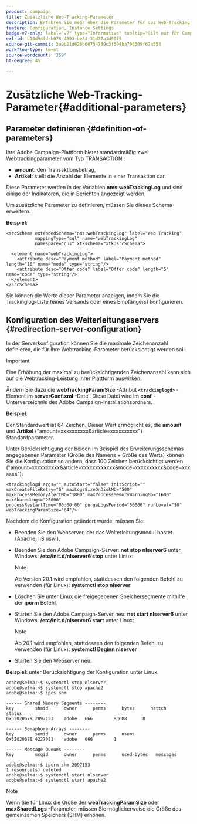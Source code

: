 ```yaml
---
product: campaign
title: Zusätzliche Web-Tracking-Parameter
description: Erfahren Sie mehr über die Parameter für das Web-Tracking
feature: Configuration, Instance Settings
badge-v7-only: label="v7" type="Informative" tooltip="Gilt nur für Campaign Classic v7"
exl-id: d14d94fd-b078-4893-be84-31d37a1d50f5
source-git-commit: 3a9b21d626b60754789c3f594ba798309f62a553
workflow-type: tm+mt
source-wordcount: '359'
ht-degree: 4%

---
```


# Zusätzliche Web-Tracking-Parameter{#additional-parameters}

## Parameter definieren {#definition-of-parameters}

Ihre Adobe Campaign-Plattform bietet standardmäßig zwei Webtrackingparameter vom Typ TRANSACTION :

* **amount**: den Transaktionsbetrag,
* **Artikel**: stellt die Anzahl der Elemente in einer Transaktion dar.

Diese Parameter werden in der Variablen **nms:webTrackingLog** und sind einige der Indikatoren, die in Berichten angezeigt werden.

Um zusätzliche Parameter zu definieren, müssen Sie dieses Schema erweitern.

**Beispiel**:

```
<srcSchema extendedSchema="nms:webTrackingLog" label="Web Tracking"
           mappingType="sql" name="webTrackingLog" 
           namespace="cus" xtkschema="xtk:srcSchema">

  <element name="webTrackingLog">
    <attribute desc="Payment method" label="Payment method" length="10" name="mode" type="string"/>
    <attribute desc="Offer code" label="Offer code" length="5" name="code" type="string"/>
  </element>
</srcSchema>
```

Sie können die Werte dieser Parameter anzeigen, indem Sie die Trackinglog-Liste (eines Versands oder eines Empfängers) konfigurieren.

## Konfiguration des Weiterleitungsservers {#redirection-server-configuration}

In der Serverkonfiguration können Sie die maximale Zeichenanzahl definieren, die für Ihre Webtracking-Parameter berücksichtigt werden soll.

>[!IMPORTANT]
>
>Eine Erhöhung der maximal zu berücksichtigenden Zeichenanzahl kann sich auf die Webtracking-Leistung Ihrer Plattform auswirken.

Ändern Sie dazu die **webTrackingParamSize** -Attribut **`<trackinglogd>`** -Element im **serverConf.xml** -Datei. Diese Datei wird im **conf** -Unterverzeichnis des Adobe Campaign-Installationsordners.

**Beispiel**:

Der Standardwert ist 64 Zeichen. Dieser Wert ermöglicht es, die **amount** und **Artikel** (&quot;amount=xxxxxxxxxx&amp;article=xxxxxxxxxx&quot;) Standardparameter.

Unter Berücksichtigung der beiden im Beispiel des Erweiterungsschemas angegebenen Parameter (Größe des Namens + Größe des Werts) können Sie die Konfiguration so ändern, dass 100 Zeichen berücksichtigt werden (&quot;amount=xxxxxxxxxx&amp;article=xxxxxxxxxxxx&amp;mode=xxxxxxxxxx&amp;code=xxxxxxx&quot;).

```
<trackinglogd args="" autoStart="false" initScript="" maxCreateFileRetry="5" maxLogsSizeOnDiskMb="500"
maxProcessMemoryAlertMb="1800" maxProcessMemoryWarningMb="1600" maxSharedLogs="25000"
processRestartTime="06:00:00" purgeLogsPeriod="50000" runLevel="10"
webTrackingParamSize="64"/>
```

Nachdem die Konfiguration geändert wurde, müssen Sie:

* Beenden Sie den Webserver, der das Weiterleitungsmodul hostet (Apache, IIS usw.),
* Beenden Sie den Adobe Campaign-Server: **net stop nlserver6** unter Windows: **/etc/init.d/nlserver6 stop** unter Linux:

  >[!NOTE]
  >
  >Ab Version 20.1 wird empfohlen, stattdessen den folgenden Befehl zu verwenden (für Linux): **systemctl stop nlserver**

* Löschen Sie unter Linux die freigegebenen Speichersegmente mithilfe der **ipcrm** Befehl,
* Starten Sie den Adobe Campaign-Server neu: **net start nlserver6** unter Windows: **/etc/init.d/nlserver6 start** unter Linux:

  >[!NOTE]
  >
  >Ab 20.1 wird empfohlen, stattdessen den folgenden Befehl zu verwenden (für Linux): **systemctl Beginn nlserver**

* Starten Sie den Webserver neu.

**Beispiel**: unter Berücksichtigung der Konfiguration unter Linux.

```
adobe@selma:~$ systemctl stop nlserver
adobe@selma:~$ systemctl stop apache2
adobe@selma:~$ ipcs shm

------ Shared Memory Segments --------
key        shmid      owner      perms      bytes      nattch     status      
0x52020679 2097153    adobe   666        93608      8                       

------ Semaphore Arrays --------
key        semid      owner      perms      nsems     
0x52020678 4227081    adobe   666        1         

------ Message Queues --------
key        msqid      owner      perms      used-bytes   messages    

adobe@selma:~$ ipcrm shm 2097153                             
1 resource(s) deleted
adobe@selma:~$ systemctl start nlserver
adobe@selma:~$ systemctl start apache2
```

>[!NOTE]
>
>Wenn Sie für Linux die Größe der **webTrackingParamSize** oder **maxSharedLogs** -Parameter, müssen Sie möglicherweise die Größe des gemeinsamen Speichers (SHM) erhöhen.
